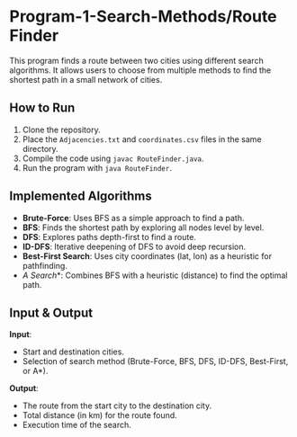 # Program-1-Search-Methods/Route Finder

This program finds a route between two cities using different search algorithms. It allows users to choose from multiple methods to find the shortest path in a small network of cities.

## How to Run

1. Clone the repository.
2. Place the `Adjacencies.txt` and `coordinates.csv` files in the same directory.
3. Compile the code using `javac RouteFinder.java`.
4. Run the program with `java RouteFinder`.

## Implemented Algorithms

- **Brute-Force**: Uses BFS as a simple approach to find a path.
- **BFS**: Finds the shortest path by exploring all nodes level by level.
- **DFS**: Explores paths depth-first to find a route.
- **ID-DFS**: Iterative deepening of DFS to avoid deep recursion.
- **Best-First Search**: Uses city coordinates (lat, lon) as a heuristic for pathfinding.
- **A* Search**: Combines BFS with a heuristic (distance) to find the optimal path.

## Input & Output

**Input**:
- Start and destination cities.
- Selection of search method (Brute-Force, BFS, DFS, ID-DFS, Best-First, or A*).

**Output**:
- The route from the start city to the destination city.
- Total distance (in km) for the route found.
- Execution time of the search.

